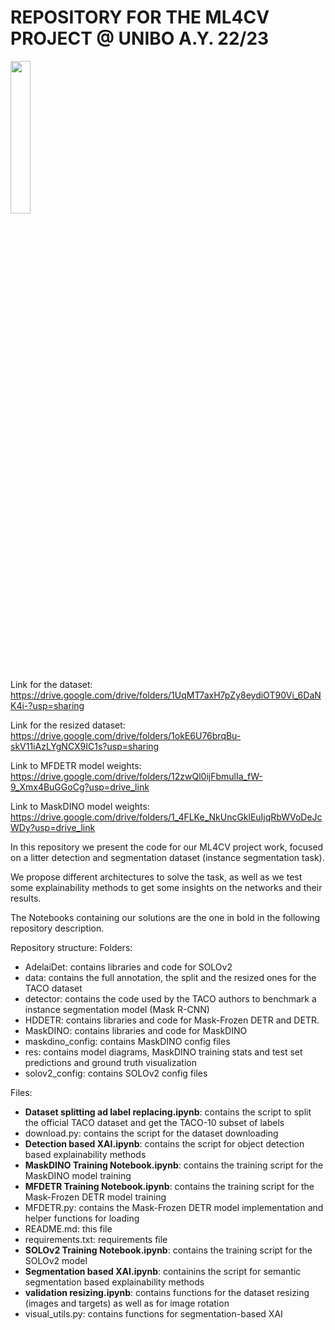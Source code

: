 # REPOSITORY FOR THE ML4CV PROJECT @ UNIBO A.Y. 22/23
<img src="https://raw.githubusercontent.com/wiki/pedropro/TACO/images/logonav.png" width="25%"/>

Link for the dataset: https://drive.google.com/drive/folders/1UqMT7axH7pZy8eydiOT90Vi_6DaNK4i-?usp=sharing

Link for the resized dataset: https://drive.google.com/drive/folders/1okE6U76brqBu-skV11iAzLYgNCX9IC1s?usp=sharing

Link to MFDETR model weights: https://drive.google.com/drive/folders/12zwQl0ijFbmulIa_fW-9_Xmx4BuGGoCg?usp=drive_link

Link to MaskDINO model weights: https://drive.google.com/drive/folders/1_4FLKe_NkUncGklEuIjqRbWVoDeJcWDy?usp=drive_link

In this repository we present the code for our ML4CV project work, focused on a litter detection and segmentation dataset (instance segmentation task).

We propose different architectures to solve the task, as well as we test some explainability methods to get some insights on the networks and their results. 

The Notebooks containing our solutions are the one in bold in the following repository description. 

Repository structure:
Folders:
- AdelaiDet: contains libraries and code for SOLOv2
- data: contains the full annotation, the split and the resized ones for the TACO dataset
- detector: contains the code used by the TACO authors to benchmark a instance segmentation model (Mask R-CNN)
- HDDETR: contains libraries and code for Mask-Frozen DETR and DETR.
- MaskDINO: contains libraries and code for MaskDINO 
- maskdino_config: contains MaskDINO config files
- res: contains model diagrams, MaskDINO training stats and test set predictions and ground truth visualization
- solov2_config: contains SOLOv2 config files

Files:
- **Dataset splitting ad label replacing.ipynb**: contains the script to split the official TACO dataset and get the TACO-10 subset of labels
- download.py: contains the script for the dataset downloading
- **Detection based XAI.ipynb**: contains the script for object detection based explainability methods
- **MaskDINO Training Notebook.ipynb**: contains the training script for the MaskDINO model training
- **MFDETR Training Notebook.ipynb**: contains the training script for the Mask-Frozen DETR model training
- MFDETR.py: contains the Mask-Frozen DETR model implementation and helper functions for loading
- README.md: this file
- requirements.txt: requirements file 
- **SOLOv2 Training Notebook.ipynb**: contains the training script for the SOLOv2 model
- **Segmentation based XAI.ipynb**: containins the script for semantic segmentation based explainability methods
- **validation resizing.ipynb**: contains functions for the dataset resizing (images and targets) as well as for image rotation
- visual_utils.py: contains functions for segmentation-based XAI


